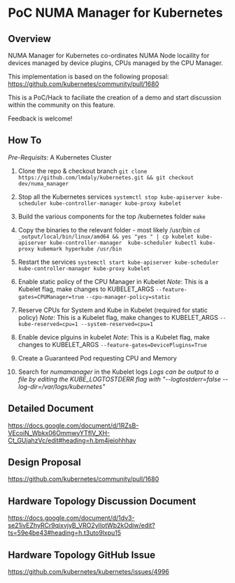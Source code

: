 # PoC NUMA Manager for Kubernetes

## Overview

NUMA Manager for Kubernetes co-ordinates NUMA Node locaility for devices managed by device plugins, CPUs managed by the CPU Manager.

This implementation is based on the following proposal: https://github.com/kubernetes/community/pull/1680


This is a PoC/Hack to faciliate the creation of a demo and start discussion within the community on this feature.

Feedback is welcome!

## How To

*Pre-Requisits*: A Kubernetes Cluster

1. Clone the repo & checkout branch
 `git clone https://github.com/lmdaly/kubernetes.git && git checkout dev/numa_manager`
2. Stop all the Kubernetes services
 `systemctl stop kube-apiserver kube-scheduler kube-controller-manager kube-proxy kubelet`

3. Build the various components for the top /kubernetes folder
 `make`

4. Copy the binaries to the relevant folder - most likely /usr/bin
 `cd _output/local/bin/linux/amd64 && yes "yes " | cp kubelet kube-apiserver kube-controller-manager  kube-scheduler kubectl kube-proxy kubemark hyperkube /usr/bin`

 5. Restart the services
 `systemctl start kube-apiserver kube-scheduler kube-controller-manager kube-proxy kubelet` 
 
6. Enable static policy of the CPU Manager in Kubelet
 *Note*: This is a Kubelet flag, make changes to KUBELET_ARGS
 `--feature-gates=CPUManager=true`
 `--cpu-manager-policy=static`

7. Reserve CPUs for System and Kube in Kubelet (required for static policy)
 *Note*: This is a Kubelet flag, make changes to KUBELET_ARGS
`--kube-reserved=cpu=1 --system-reserved=cpu=1`

8. Enable device plguins in kubelet
 *Note*: This is a Kubelet flag, make changes to KUBELET_ARGS
 `--feature-gates=DevicePlugins=True`

9. Create a Guaranteed Pod requesting CPU and Memory

10. Search for *numamanager* in the Kubelet logs
*Logs can be output to a file by editing the KUBE_LOGTOSTDERR flag with "--logtostderr=false --log-dir=/var/logs/kubernetes"*


## Detailed Document

https://docs.google.com/document/d/1RZsB-VEcoiN_Wbkx06OmmwyYTflV_XH-Ct_GUjahzVc/edit#heading=h.bm4jeiohhhav

## Design Proposal
https://github.com/kubernetes/community/pull/1680

## Hardware Topology Discussion Document

https://docs.google.com/document/d/1dv3-se21ivEZhyRCr9qixvjyB_VRO2yIlotWb2kOdiw/edit?ts=59e4be43#heading=h.t3uto9lxpu15


## Hardware Topology GitHub Issue

https://github.com/kubernetes/kubernetes/issues/4996
